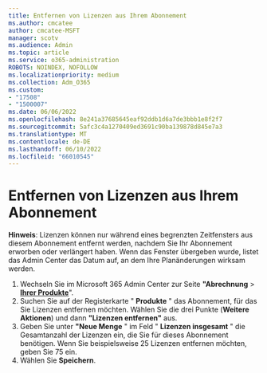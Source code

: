 ```yaml
---
title: Entfernen von Lizenzen aus Ihrem Abonnement
ms.author: cmcatee
author: cmcatee-MSFT
manager: scotv
ms.audience: Admin
ms.topic: article
ms.service: o365-administration
ROBOTS: NOINDEX, NOFOLLOW
ms.localizationpriority: medium
ms.collection: Adm_O365
ms.custom:
- "17508"
- "1500007"
ms.date: 06/06/2022
ms.openlocfilehash: 8e241a37685645eaf92ddb1d6a7de3bbb1e8f2f7
ms.sourcegitcommit: 5afc3c4a1270409ed3691c90ba139878d845e7a3
ms.translationtype: MT
ms.contentlocale: de-DE
ms.lasthandoff: 06/10/2022
ms.locfileid: "66010545"
---
```

# <a name="remove-licenses-from-your-subscription"></a>Entfernen von Lizenzen aus Ihrem Abonnement

**Hinweis**: Lizenzen können nur während eines begrenzten Zeitfensters aus diesem Abonnement entfernt werden, nachdem Sie Ihr Abonnement erworben oder verlängert haben. Wenn das Fenster übergeben wurde, listet das Admin Center das Datum auf, an dem Ihre Planänderungen wirksam werden.

1. Wechseln Sie im Microsoft 365 Admin Center zur Seite **"Abrechnung** > [**Ihrer Produkte**](https://admin.microsoft.com/AdminPortal/Home?ref=subscriptions)".
1. Suchen Sie auf der Registerkarte " **Produkte** " das Abonnement, für das Sie Lizenzen entfernen möchten. Wählen Sie die drei Punkte (**Weitere Aktionen**) und dann **"Lizenzen entfernen"** aus.
1. Geben Sie unter **"Neue Menge** " im Feld " **Lizenzen insgesamt** " die Gesamtanzahl der Lizenzen ein, die Sie für dieses Abonnement benötigen. Wenn Sie beispielsweise 25 Lizenzen entfernen möchten, geben Sie 75 ein.
1. Wählen Sie **Speichern**.